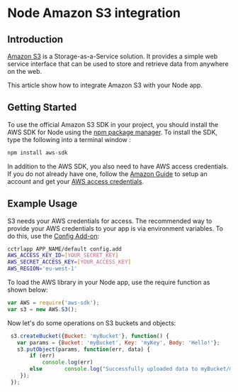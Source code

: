 # Node Amazon S3 integration 

## Introduction
[Amazon S3] is a Storage-as-a-Service solution. It provides a simple web service interface that can be used to store and retrieve data from anywhere on the web.

This article show how to integrate Amazon S3 with your Node app. 

## Getting Started
To use the official Amazon S3 SDK in your project, you should install the AWS SDK for Node using the [npm package manager]. 
To install the SDK, type the following into a terminal window : 

~~~bash
npm install aws-sdk
~~~

In addition to the AWS SDK, you also need to have AWS access credentials. If you do not already have one, follow the [Amazon Guide] to setup an account and get your [AWS access credentials].

## Example Usage 
S3 needs your AWS credentials for access. The recommended way to provide your AWS credentials to your app is via environment variables. To do this, use the [Config Add-on]:

~~~bash
cctrlapp APP_NAME/default config.add 
AWS_ACCESS_KEY_ID=[YOUR_SECRET_KEY] 
AWS_SECRET_ACCESS_KEY=[YOUR_ACCESS_KEY] 
AWS_REGION='eu-west-1' 
~~~

To load the AWS library in your Node app, use the require function as shown below:

~~~javascript
var AWS = require('aws-sdk');
var s3 = new AWS.S3();
~~~

Now let's do some operations on S3 buckets and objects:

~~~javascript
 s3.createBucket({Bucket: 'myBucket'}, function() {
   var params = {Bucket: 'myBucket', Key: 'myKey', Body: 'Hello!'};
   s3.putObject(params, function(err, data) {
       if (err)       
           console.log(err)     
       else       console.log("Successfully uploaded data to myBucket/myKey");   
    });
 });
~~~

[Amazon S3]: http://aws.amazon.com/s3/
[npm package manager]: https://npmjs.org/
[Amazon Guide]: http://docs.aws.amazon.com/AWSJavaScriptSDK/guide/node-intro.html
[AWS access credentials]: http://aws.amazon.com/security-credentials
[Config Add-on]: https://www.cloudcontrol.com/dev-center/Add-on%20Documentation/Deployment/Custom%20Config
